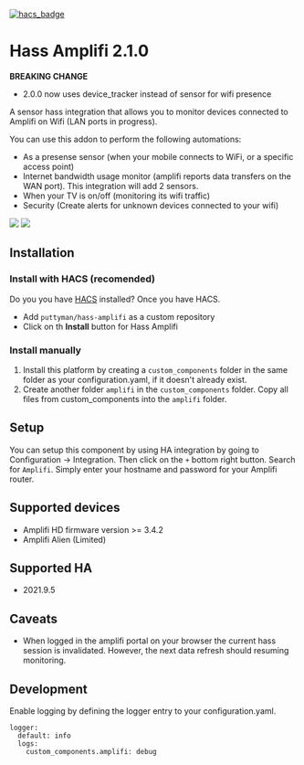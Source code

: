 [![hacs_badge](https://img.shields.io/badge/HACS-Custom-orange.svg?style=for-the-badge)](https://github.com/custom-components/hacs)

# Hass Amplifi 2.1.0

**BREAKING CHANGE**
 - 2.0.0 now uses device_tracker instead of sensor for wifi presence

A sensor hass integration that allows you to monitor devices connected to Amplifi on Wifi (LAN ports in progress).

You can use this addon to perform the following automations:
- As a presense sensor (when your mobile connects to WiFi, or a specific access point)
- Internet bandwidth usage monitor (amplifi reports data transfers on the WAN port). This integration will add 2 sensors.
- When your TV is on/off (monitoring its wifi traffic)
- Security (Create alerts for unknown devices connected to your wifi)

![](adding-integration-demo.gif)
![](attributes-demo.gif)

## Installation

### Install with HACS (recomended)

Do you you have [HACS](https://community.home-assistant.io/t/custom-component-hacs) installed? Once you have HACS.
- Add `puttyman/hass-amplifi` as a custom repository
- Click on th **Install** button for Hass Amplifi

### Install manually

1. Install this platform by creating a `custom_components` folder in the same folder as your configuration.yaml, if it doesn't already exist.
2. Create another folder `amplifi` in the `custom_components` folder. Copy all files from custom_components into the `amplifi` folder.

## Setup

You can setup this component by using HA integration by going to Configuration -> Integration. Then click on the `+` bottom right button. Search for `Amplifi`. Simply enter your hostname and password for your Amplifi router.

## Supported devices
- Amplifi HD firmware version >= 3.4.2
- Amplifi Alien (Limited)

## Supported HA
- 2021.9.5

## Caveats
- When logged in the amplifi portal on your browser the current hass session is invalidated. However, the next data refresh should resuming monitoring.


## Development

Enable logging by defining the logger entry to your configuration.yaml.

```
logger:
  default: info
  logs:
    custom_components.amplifi: debug
```
